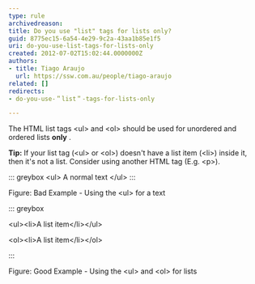```yaml
---
type: rule
archivedreason: 
title: Do you use "list" tags for lists only?
guid: 8775ec15-6a54-4e29-9c2a-43aa1b85e1f5
uri: do-you-use-list-tags-for-lists-only
created: 2012-07-02T15:02:44.0000000Z
authors:
- title: Tiago Araujo
  url: https://ssw.com.au/people/tiago-araujo
related: []
redirects:
- do-you-use-＂list＂-tags-for-lists-only

---
```


The HTML list tags &lt;ul&gt; and &lt;ol&gt; should be used for unordered and ordered lists  **only** .

<!--endintro-->

**Tip:** If your list tag (&lt;ul&gt; or &lt;ol&gt;) doesn't have a list item (&lt;li&gt;) inside it, then it's not a list. Consider using another HTML tag (E.g. &lt;p&gt;).


::: greybox
 &lt;ul&gt; A normal text &lt;/ul&gt; 
:::

Figure: Bad Example - Using the &lt;ul&gt; for a text

::: greybox

&lt;ul&gt;&lt;li&gt;A list item&lt;/li&gt;&lt;/ul&gt;

&lt;ol&gt;&lt;li&gt;A list item&lt;/li&gt;&lt;/ol&gt;

:::

Figure: Good Example - Using the &lt;ul&gt; and &lt;ol&gt; for lists
